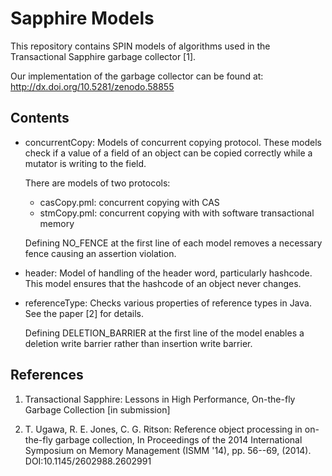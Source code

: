 # Sapphire Models

This repository contains SPIN models of algorithms used in 
the Transactional Sapphire garbage collector [1].

Our implementation of the garbage collector can be found at:
  http://dx.doi.org/10.5281/zenodo.58855


## Contents

- concurrentCopy:
  Models of concurrent copying protocol.  These models check if
  a value of a field of an object can be copied correctly while
  a mutator is writing to the field.  
  
  There are models of two protocols:

   - casCopy.pml: concurrent copying with CAS
   - stmCopy.pml: concurrent copying with with software transactional memory

  Defining NO_FENCE at the first line of each model removes a necessary
  fence causing an assertion violation.

- header:
  Model of handling of the header word, particularly hashcode.
  This model ensures that the hashcode of an object never changes.

- referenceType:
  Checks various properties of reference types in Java.
  See the paper [2] for details.

  Defining DELETION_BARRIER at the first line of the model enables
  a deletion write barrier rather than insertion write barrier.
  

## References

1. Transactional Sapphire: Lessons in High Performance,
   On-the-fly Garbage Collection [in submission]

2. T. Ugawa, R. E. Jones, C. G. Ritson: Reference object processing
   in on-the-fly garbage collection, In Proceedings of the 2014
   International Symposium on Memory Management (ISMM '14),
   pp. 56--69, (2014). DOI:10.1145/2602988.2602991
